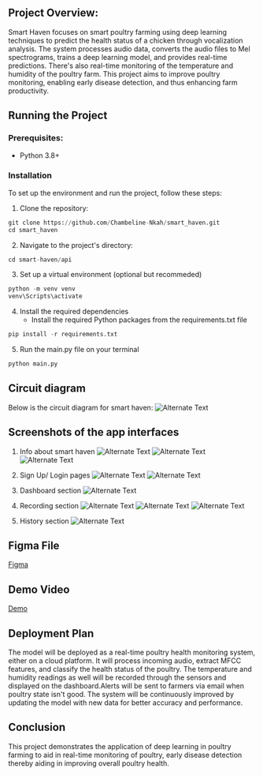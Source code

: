 ## **Project Overview:**
Smart Haven focuses on smart poultry farming using deep learning techniques to predict the health status of a chicken through vocalization analysis. The system processes audio data, converts the audio files to Mel spectrograms, trains a deep learning model, and provides real-time predictions. There's also real-time monitoring of the temperature and humidity of the poultry farm. This project aims to improve poultry monitoring, enabling early disease detection, and thus enhancing farm productivity.


## **Running the Project**

### **Prerequisites:**
- Python 3.8+

### **Installation**
To set up the environment and run the project, follow these steps:

1. Clone the repository:

```python
git clone https://github.com/Chambeline-Nkah/smart_haven.git
cd smart_haven
```

2. Navigate to the project's directory:
```python
cd smart-haven/api
```
3. Set up a virtual environment (optional but recommeded)
```python
python -m venv venv
venv\Scripts\activate
```

4. Install the required dependencies
   - Install the required Python packages from the requirements.txt file
```python
pip install -r requirements.txt
```

5. Run the main.py file on your terminal
```python
python main.py
```


## **Circuit diagram**
Below is the circuit diagram for smart haven:
![Alternate Text](images/circuit_diagram.png)

## **Screenshots of the app interfaces**

1. Info about smart haven
![Alternate Text](images/info1.png)
![Alternate Text](images/info2.png)
![Alternate Text](images/info3.png)

2. Sign Up/ Login pages
![Alternate Text](images/signup.png)
![Alternate Text](images/login.png)

3. Dashboard section
![Alternate Text](images/dashboard.png)

4. Recording section
![Alternate Text](images/record_audio.png)
![Alternate Text](images/send_audio.png)
![Alternate Text](images/insights.png)

5. History section
![Alternate Text](images/history.png)


## Figma File
[Figma](https://www.figma.com/design/jM4jeLnMvGebyfmjqSRLn8/Capstone-Project?node-id=0-1&p=f&t=WiUQlnC0pmLfFiKK-0)

## Demo Video
[Demo](https://drive.google.com/file/d/1Bam0GD871M_vi7w6Y7lNlaAVoh8IP1ha/view?usp=drive_link)


## **Deployment Plan**
The model will be deployed as a real-time poultry health monitoring system, either on a cloud platform. It will process incoming audio, extract MFCC features, and classify the health status of the poultry. The temperature and humidity readings as well will be recorded through the sensors and displayed on the dashboard.Alerts will be sent to farmers via email when poultry state isn't good. The system will be continuously improved by updating the model with new data for better accuracy and performance.


## **Conclusion**
This project demonstrates the application of deep learning in poultry farming to aid in real-time monitoring of poultry, early disease detection thereby aiding in improving overall poultry health.